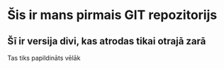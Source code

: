 # Šis ir mans pirmais GIT repozitorijs
## Šī ir versija divi, kas atrodas tikai otrajā zarā 
Tas tiks papildināts vēlāk